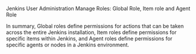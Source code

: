 Jenkins User Administration
Manage Roles:
Global Role, Item role and Agent Role

In summary, Global roles define permissions for actions that can be taken across the entire Jenkins installation, Item roles define permissions for specific items within Jenkins, and Agent roles define permissions for specific agents or nodes in a Jenkins environment.